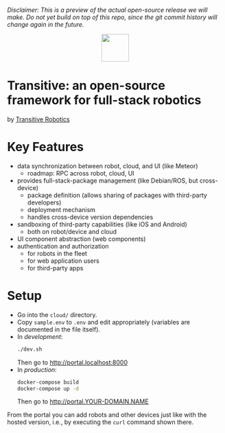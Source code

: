 *Disclaimer: This is a preview of the actual open-source release we will make. Do not yet build on top of this repo, since the git commit history will change again in the future.*


<p align="center">
  <a href="https://transitiverobotics.com">
    <img src="https://transitiverobotics.com/img/logo.svg" style="height: 64px">
  </a>
</p>

# Transitive: an open-source framework for full-stack robotics

by [Transitive Robotics](https://transitiverobotics.com)

# Key Features

- data synchronization between robot, cloud, and UI (like Meteor)
  - roadmap: RPC across robot, cloud, UI
- provides full-stack-package management (like Debian/ROS, but cross-device)
  - package definition (allows sharing of packages with third-party developers)
  - deployment mechanism
  - handles cross-device version dependencies
- sandboxing of third-party capabilities (like iOS and Android)
  - both on robot/device and cloud
- UI component abstraction (web components)
- authentication and authorization
  - for robots in the fleet
  - for web application users
  - for third-party apps


# Setup

- Go into the `cloud/` directory.
- Copy `sample.env` to `.env` and edit appropriately (variables are documented in the file itself).
- In *development*:
  ```sh
  ./dev.sh
  ```
  Then go to http://portal.localhost:8000
- In *production*:
  ```sh
  docker-compose build
  docker-compose up -d
  ```
  Then go to http://portal.YOUR-DOMAIN.NAME

From the portal you can add robots and other devices just like with the hosted version, i.e., by executing the `curl` command shown there.
